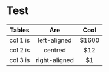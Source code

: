 # Test


|  Tables  |       Are       |  Cool |
|:--------:|:---------------:|:-----:|
| col 1 is | left-aligned    | $1600 |
| col 2 is |     centred     |   $12 |
| col 3 is |   right-aligned |    $1 |
